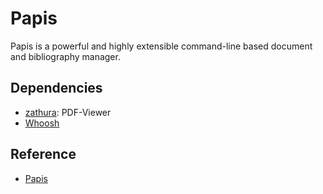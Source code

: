 # Papis

Papis is a powerful and highly extensible command-line based document and
bibliography manager.

## Dependencies

- [zathura](https://pwmt.org/projects/zathura/): PDF-Viewer
- [Whoosh](https://github.com/mchaput/whoosh)

## Reference

- [Papis](https://github.com/papis/papis)
